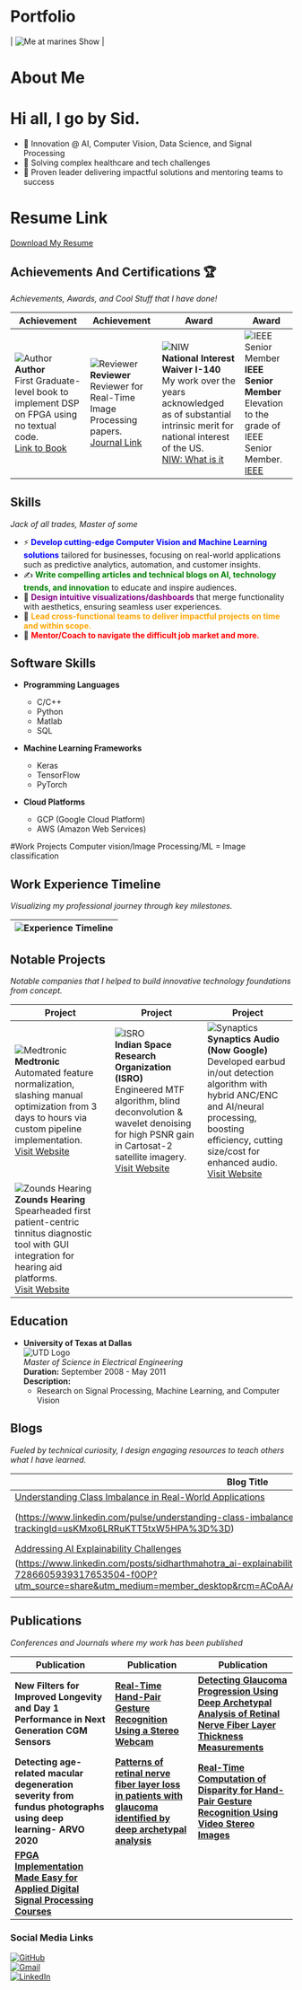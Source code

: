 # Portfolio

| ![Me at marines Show](./headshot1.png) |
# About Me
# Hi all,  **I go by Sid**.
- 🚀 Innovation @ AI, Computer Vision, Data Science, and Signal Processing  
- 🚀 Solving complex healthcare and tech challenges  
- 🚀 Proven leader delivering impactful solutions and mentoring teams to success

# Resume Link
[Download My Resume](https://drive.google.com/file/d/1WME7KWji7VekexhDrhlTokt-UJ9XAbfn/view?usp=drive_link)

## Achievements And Certifications 🏆

*Achievements, Awards, and Cool Stuff that I have done!*

| Achievement                                                                                  | Achievement                                                                                  | Award                                                                                  | Award                                                                                  |
|---------------------------------------------------------------------------------------------|---------------------------------------------------------------------------------------------|---------------------------------------------------------------------------------------------|---------------------------------------------------------------------------------------------|
| ![Author](./fpga_book.png) <br> **Author** <br> First Graduate-level book to implement DSP on FPGA using no textual code. <br> [Link to Book](https://www.amazon.com/Digital-Signal-Processing-Laboratory-Implementation/dp/1599425505) | ![Reviewer](./jrtip.png) <br> **Reviewer** <br> Reviewer for Real-Time Image Processing papers. <br> [Journal Link](https://link.springer.com/journal/11554) | ![NIW](./niw.png) <br> **National Interest Waiver I-140** <br> My work over the years acknowledged as of substantial intrinsic merit for national interest of the US. <br> [NIW: What is it](https://www.uscis.gov/newsroom/alerts/uscis-updates-guidance-on-eb-2-national-interest-waiver-petitions) | ![IEEE Senior Member](./ieee.png) <br> **IEEE Senior Member** <br> Elevation to the grade of IEEE Senior Member. <br> [IEEE](https://www.ieee.org/membership/senior/) |



## Skills
*Jack of all trades, Master of some*
- ⚡ <span style="color:blue; font-weight:bold;">**Develop cutting-edge Computer Vision and Machine Learning solutions**</span> tailored for businesses, focusing on real-world applications such as predictive analytics, automation, and customer insights.
- ✍️ <span style="color:green;">**Write compelling articles and technical blogs on AI, technology trends, and innovation**</span> to educate and inspire audiences.
- 🎨 <span style="color:purple;">**Design intuitive visualizations/dashboards**</span> that merge functionality with aesthetics, ensuring seamless user experiences.
- 🚀 <span style="color:orange;">**Lead cross-functional teams to deliver impactful projects on time and within scope.**</span>
- 🚀 <span style="color:red;">**Mentor/Coach to navigate the difficult job market and more.**</span>

## Software Skills

- **Programming Languages**
  - C/C++
  - Python
  - Matlab
  - SQL

- **Machine Learning Frameworks**
  - Keras
  - TensorFlow
  - PyTorch

- **Cloud Platforms**
  - GCP (Google Cloud Platform)
  - AWS (Amazon Web Services)
    
#Work Projects
Computer vision/Image Processing/ML
   = Image classification

## Work Experience Timeline

*Visualizing my professional journey through key milestones.*

| ![Experience Timeline](./timeline_experience.png) |
|---------------------------------------------------|


## Notable Projects

*Notable companies that I helped to build innovative technology foundations from concept.*

| Project                                                                                     | Project                                                                                     | Project                                                                                     |
|---------------------------------------------------------------------------------------------|---------------------------------------------------------------------------------------------|---------------------------------------------------------------------------------------------|
| ![Medtronic](./medtronic.png) <br> **Medtronic** <br> Automated feature normalization, slashing manual optimization from 3 days to hours via custom pipeline implementation. <br> [Visit Website](https://www.medtronic.com/en-us/index.html) | ![ISRO](./isro.png) <br> **Indian Space Research Organization (ISRO)** <br> Engineered MTF algorithm, blind deconvolution & wavelet denoising for high PSNR gain in Cartosat-2 satellite imagery. <br> [Visit Website](https://www.isro.gov.in/) | ![Synaptics](./synaptics.png) <br> **Synaptics Audio (Now Google)** <br> Developed earbud in/out detection algorithm with hybrid ANC/ENC and AI/neural processing, boosting efficiency, cutting size/cost for enhanced audio. <br> [Visit Website](https://www.synaptics.com/) |
| ![Zounds Hearing](./zounds.png) <br> **Zounds Hearing** <br> Spearheaded first patient-centric tinnitus diagnostic tool with GUI integration for hearing aid platforms. <br> [Visit Website](https://www.zoundshearing.com/) |                                                                                             |                                                                                             |

## Education

- **University of Texas at Dallas**  
 ![UTD Logo](./utd_logo.png)  
  *Master of Science in Electrical Engineering*  
  **Duration:** September 2008 - May 2011  
  **Description:**  
  - Research on Signal Processing, Machine Learning, and Computer Vision
 

     
## Blogs

*Fueled by technical curiosity, I design engaging resources to teach others what I have learned.*

| Blog Title                                                                                                   | Blog Title                                                                                                   | Blog Title                                                                                                   |
|-------------------------------------------------------------------------------------------------------------|-------------------------------------------------------------------------------------------------------------|-------------------------------------------------------------------------------------------------------------|
| [Understanding Class Imbalance in Real-World Applications](https://www.linkedin.com/pulse/understanding-class-imbalance-real-world-applications-mahotra-gsbic/?trackingId=usKMxo6LRRuKTT5txW5HPA%3D%3D) | [Understanding Sensitivity vs Specificity: From Medical Diagnostics to Drug Discovery](https://www.linkedin.com/pulse/understanding-sensitivity-vs-specificity-from-medical-mahotra-zzs4c/?trackingId=usKMxo6LRRuKTT5txW5HPA%3D%3D) | [Yolo8 to Yolo11: A Comprehensive Review](https://www.linkedin.com/posts/sidharthmahotra_yolo-objectdetection-computervision-activity-7288768997121040384-17Gd?utm_source=share&utm_medium=member_desktop&rcm=ACoAAAIkL5EBU6d36PL5IUa1VNn6LBTPnzGJL88) |
| (https://www.linkedin.com/pulse/understanding-class-imbalance-real-world-applications-mahotra-gsbic/?trackingId=usKMxo6LRRuKTT5txW5HPA%3D%3D) |(https://www.linkedin.com/pulse/understanding-sensitivity-vs-specificity-from-medical-mahotra-zzs4c/?trackingId=usKMxo6LRRuKTT5txW5HPA%3D%3D) | (https://www.linkedin.com/posts/sidharthmahotra_yolo-objectdetection-computervision-activity-7288768997121040384-17Gd?utm_source=share&utm_medium=member_desktop&rcm=ACoAAAIkL5EBU6d36PL5IUa1VNn6LBTPnzGJL88) |
| [Addressing AI Explainability Challenges](https://www.linkedin.com/posts/sidharthmahotra_ai-explainability-challenges-activity-7286605939317653504-f0OP?utm_source=share&utm_medium=member_desktop&rcm=ACoAAAIkL5EBU6d36PL5IUa1VNn6LBTPnzGJL88) | [LLM Pre/Post Training State of the Art -2024](https://www.linkedin.com/posts/sidharthmahotra_llm-pre-and-post-training-insights-activity-7280816853394845700-Nd40?utm_source=share&utm_medium=member_desktop&rcm=ACoAAAIkL5EBU6d36PL5IUa1VNn6LBTPnzGJL88) |                                                                                                             |
| (https://www.linkedin.com/posts/sidharthmahotra_ai-explainability-challenges-activity-7286605939317653504-f0OP?utm_source=share&utm_medium=member_desktop&rcm=ACoAAAIkL5EBU6d36PL5IUa1VNn6LBTPnzGJL88) | (https://www.linkedin.com/posts/sidharthmahotra_llm-pre-and-post-training-insights-activity-7280816853394845700-Nd40?utm_source=share&utm_medium=member_desktop&rcm=ACoAAAIkL5EBU6d36PL5IUa1VNn6LBTPnzGJL88) |                                                                                                             |
                                                                                                        |
## Publications

*Conferences and Journals where my work has been published*

| Publication                                                                                 | Publication                                                                                 | Publication                                                                                 |
|--------------------------------------------------------------------------------------------|--------------------------------------------------------------------------------------------|--------------------------------------------------------------------------------------------|
| **New Filters for Improved Longevity and Day 1 Performance in Next Generation CGM Sensors** | [**Real-Time Hand-Pair Gesture Recognition Using a Stereo Webcam**](https://ieeexplore.ieee.org/document/6152464) | [**Detecting Glaucoma Progression Using Deep Archetypal Analysis of Retinal Nerve Fiber Layer Thickness Measurements**](https://iovs.arvojournals.org/article.aspx?articleid=2773632) |
| **Detecting age-related macular degeneration severity from fundus photographs using deep learning- ARVO 2020** | [**Patterns of retinal nerve fiber layer loss in patients with glaucoma identified by deep archetypal analysis**](https://ieeexplore.ieee.org/document/9378395) | [**Real-Time Computation of Disparity for Hand-Pair Gesture Recognition Using Video Stereo Images**](https://link.springer.com/article/10.1007/s11554-011-0207-8) |
| [**FPGA Implementation Made Easy for Applied Digital Signal Processing Courses**](https://ieeexplore.ieee.org/document/5947089) |                                                                                            |                                                                                            |


### Social Media Links

[![GitHub](https://img.shields.io/badge/GitHub-100000?style=for-the-badge&logo=github&logoColor=white)](https://github.com/sedy2014)  
[![Gmail](https://img.shields.io/badge/Gmail-D14836?style=for-the-badge&logo=gmail&logoColor=white)](mailto:mahotra.sidharth@gmail.com)  
[![LinkedIn](https://img.shields.io/badge/LinkedIn-0077B5?style=for-the-badge&logo=linkedin&logoColor=white)](https://www.linkedin.com/in/sidharthmahotra/)
 
